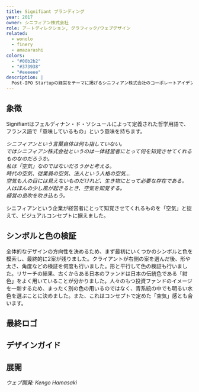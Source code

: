```yaml
---
title: Signifiant ブランディング
year: 2017
owner: シニフィアン株式会社
role: アートディレクション, グラフィック/ウェブデザイン
related:
  - wonolo
  - finery
  - amazarashi
colors:
  - "#00b2b2"
  - "#373938"
  - "#eeeeee"
description: |
  Post-IPO Startupの経営をテーマに掲げるシニフィアン株式会社のコーポレートアイデンティティの策定を行いました。彼らのミッションは経営知とさまざまな経営哲学を伝えることです。ロゴやブランドガイドライン、そして彼らのメディア「Signifiant Style」のロゴとウェブサイトの制作も行いました。
---
```


<work-media name="sketch.jpg" alt="アイデアスケッチ" />

## 象徴

<work-media name="symbol.jpg" alt="メタファー" />

Signifiantはフェルディナン・ド・ソシュールによって定義された哲学用語で、フランス語で「意味しているもの」という意味を持ちます。

*シニフィアンという言葉自体は何も指していない。  
ではシニフィアン株式会社というのは一体経営者にとって何を知覚させてくれるものなのだろうか。  
私は「空気」なのではないだろうかと考える。  
時代の空気、従業員の空気、法人という人格の空気...  
空気も人の目には見えないものだけれど、生き物にとって必要な存在である。  
人はほんの少し風が起きるとき、空気を知覚する。  
経営の息吹を吹き込もう。*

シニフィアンという企業が経営者にとって知覚させてくれるものを「空気」と捉えて、ビジュアルコンセプトに据えました。

## シンボルと色の検証

全体的なデザインの方向性を決めるため、まず最初にいくつかのシンボルと色を模索し、最終的に2案が残りました。クライアントが右側の案を選んだ後、形や太さ、角度などの検証を何度も行いました。形と平行して色の検証も行いました。リサーチの結果、古くからある日本のファンドは日本の伝統色である「紺色」をよく用いていることが分かりました。人々のもつ投資ファンドのイメージを一新するため、まったく別の色の用いるのではなく、青系統の中でも明るい水色を選ぶことに決めました。また、これはコンセプトで定めた「空気」感とも合います。

<work-media name="mark_logotype_1.jpg" alt="シンボルと色の検証" />
<work-media name="mark_logo.jpg" alt="シンボルの検証1" />
<work-media name="mark_logotype_2.jpg" alt="シンボルの検証2" />
<work-media name="mark_logotype_3.jpg" alt="シンボルの検証3" />

## 最終ロゴ

<work-media name="mark_logotype_4.jpg" alt="最終ロゴ" />
<work-media name="mark_logotype_5.jpg" alt="最終ロゴ" />

## デザインガイド

<work-media name="guide.jpg" alt="デザインガイドライン" />

## 展開

<work-media name="namecards.jpg" alt="名刺とステッカー" />
<work-media name="media_desktop.jpg" alt="Signifiantメディアのウェブデザイン" />
<work-media name="media_mobile.jpg" alt="Signifiantメディアのモバイル版のウェブデザイン" />

*ウェブ開発: Kengo Hamasaki*
